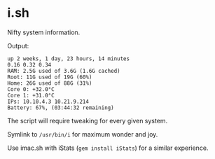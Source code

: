 # i.sh

Nifty system information.

Output:

    up 2 weeks, 1 day, 23 hours, 14 minutes
    0.16 0.32 0.34
    RAM: 2.5G used of 3.6G (1.6G cached)
    Root: 11G used of 19G (60%)
    Home: 26G used of 88G (31%)
    Core 0: +32.0°C
    Core 1: +31.0°C
    IPs: 10.10.4.3 10.21.9.214
    Battery: 67%, (03:44:32 remaining)

The script will require tweaking for every given system.

Symlink to `/usr/bin/i` for maximum wonder and joy.

Use imac.sh with iStats (`gem install iStats`) for a similar experience.
